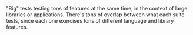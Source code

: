 "Big" tests testing tons of features at the same time, in the context of large
libraries or applications. There's tons of overlap between what each suite
tests, since each one exercises tons of different language and library features.